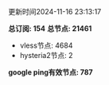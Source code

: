 更新时间2024-11-16 23:13:17

**总订阅: 154**
**总节点: 21461**
- vless节点: 4684
- hysteria2节点: 2

**google ping有效节点: 787**
